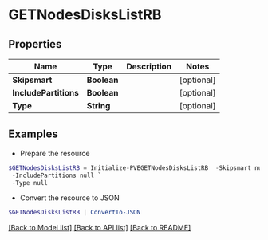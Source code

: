 # GETNodesDisksListRB
## Properties

Name | Type | Description | Notes
------------ | ------------- | ------------- | -------------
**Skipsmart** | **Boolean** |  | [optional] 
**IncludePartitions** | **Boolean** |  | [optional] 
**Type** | **String** |  | [optional] 

## Examples

- Prepare the resource
```powershell
$GETNodesDisksListRB = Initialize-PVEGETNodesDisksListRB  -Skipsmart null `
 -IncludePartitions null `
 -Type null
```

- Convert the resource to JSON
```powershell
$GETNodesDisksListRB | ConvertTo-JSON
```

[[Back to Model list]](../README.md#documentation-for-models) [[Back to API list]](../README.md#documentation-for-api-endpoints) [[Back to README]](../README.md)

